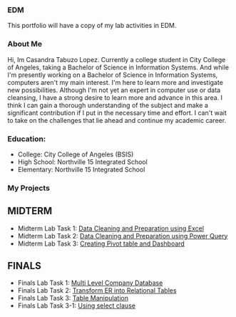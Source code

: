 ### EDM
This portfolio will have a copy of my lab activities in EDM.
### About Me
Hi, Im Casandra Tabuzo Lopez. Currently a college student in City College of Angeles, taking a Bachelor of Science in Information Systems. And while I'm presently working on a Bachelor of Science in Information Systems, computers aren't my main interest. I'm here to learn more and investigate new possibilities. Although I'm not yet an expert in computer use or data cleansing, I have a strong desire to learn more and advance in this area. I think I can gain a thorough understanding of the subject and make a significant contribution if I put in the necessary time and effort. I can't wait to take on the challenges that lie ahead and continue my academic career.
### Education:
- College: City College of Angeles (BSIS)
- High School: Northville 15 Integrated School
- Elementary: Northville 15 Integrated School
  
### My Projects
## MIDTERM
- Midterm Lab Task 1: [Data Cleaning and Preparation using Excel](https://github.com/CasandraLopez-sey/Casandra.github.io/blob/main/Midterms%20Lab%20Task%201/README.md)
- Midterm Lab Task 2: [Data Cleaning and Preparation using Power Query](https://github.com/CasandraLopez-sey/EDM/tree/main/Midterm%20Lab%20Task%202)
- Midterm Lab Task 3: [Creating Pivot table and Dashboard](https://github.com/CasandraLopez-sey/EDM/tree/main/Midterm%20Lab%20Task%203)

## FINALS
- Finals Lab Task 1: [Multi Level Company Database](https://github.com/CasandraLopez-sey/Casandra.github.io/blob/main/Finals%20Lab%20Task%201/README.md)
- Finals Lab Task 2: [Transform ER into Relational Tables](https://github.com/CasandraLopez-sey/Casandra.github.io/tree/main/Finals%20Lab%20Task%202%20)
- Finals Lab Task 3: [Table Manipulation](https://github.com/CasandraLopez-sey/Casandra.github.io/tree/main/Finals%20Lab%20Task%203)
- Finals Lab Task 3-1: [Using select clause](https://github.com/CasandraLopez-sey/Casandra.github.io/tree/main/Finals%20Lab%20Task%203-1)

